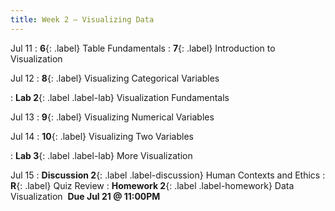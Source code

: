 ```yaml
---
title: Week 2 — Visualizing Data
---
```


Jul 11
: **6**{: .label} Table Fundamentals
: **7**{: .label} Introduction to Visualization
  <!--: [Slides](#) &#8226; [Code](#)-->
  <!--: *Optional Reading*-->

Jul 12
: **8**{: .label} Visualizing Categorical Variables
  <!--: [Slides](#) &#8226; [Code](#)-->
  <!--: *Optional Reading*-->
: **Lab 2**{: .label .label-lab} Visualization Fundamentals

Jul 13
: **9**{: .label} Visualizing Numerical Variables
  <!--: [Slides](#) &#8226; [Code](#)-->
  <!--: *Optional Reading*-->


Jul 14
: **10**{: .label} Visualizing Two Variables
  <!--: [Slides](#) &#8226; [Code](#)-->
  <!--: *Optional Reading*-->
: **Lab 3**{: .label .label-lab} More Visualization

Jul 15
: **Discussion 2**{: .label .label-discussion} Human Contexts and Ethics
: **R**{: .label} Quiz Review
: **Homework 2**{: .label .label-homework} Data Visualization &nbsp;**Due Jul 21 @ 11:00PM**
